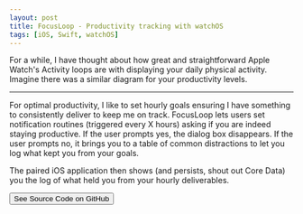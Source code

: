 ```yaml
---
layout: post
title: FocusLoop - Productivity tracking with watchOS
tags: [iOS, Swift, watchOS]
---
```


For a while, I have thought about how great and straightforward Apple Watch's Activity loops are with displaying your daily physical activity. Imagine there was a similar diagram for your productivity levels.

<hr>

For optimal productivity, I like to set hourly goals ensuring I have something to consistently deliver to keep me on track. FocusLoop lets users set notification routines (triggered every X hours) asking if you are indeed staying productive. If the user prompts yes, the dialog box disappears. If the user prompts no, it brings you to a table of common distractions to let you log what kept you from your goals.

The paired iOS application then shows (and persists, shout out Core Data) you the log of what held you from your hourly deliverables.

<a href="http://github.com/avijeets/FocusLoop"><button class='c-btn c-btn--full'>See Source Code on GitHub</button></a>